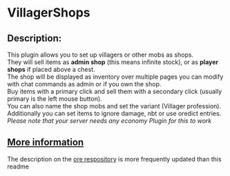 VillagerShops
=====

Description:
-----

This plugin allows you to set up villagers or other mobs as shops.  
They will sell items as **admin shop** (this means infinite stock), or as **player shops** if placed above a chest.  
The shop will be displayed as inventory over multiple pages you can modify with chat commands as admin or if you own the shop.  
Buy items with a primary click and sell them with a secondary click (usually primary is the left mouse button).  
You can also name the shop mobs and set the variant (Villager profession).  
Additionally you can set items to ignore damage, nbt or use oredict entries.  
*Please note that your server needs any economy Plugin for this to work*  

[More information](https://ore.spongepowered.org/DosMike/VillagerShops)
-----
The description on the [ore respository](https://ore.spongepowered.org/DosMike/VillagerShops) is more frequently updated than this readme